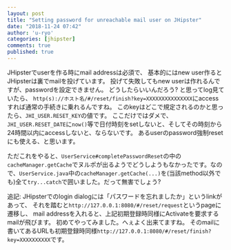 ```yaml
---
layout: post
title: "Setting password for unreachable mail user on JHipster"
date: "2018-11-24 07:42"
author: 'u-ryo'
categories: [jhipster]
comments: true
published: true
---
```

JHipsterでuserを作る時にmail addressは必須で、
基本的にはnew user作るとJHipsterは裏でmailを投げています。
投げて失敗してもnew userは作れるんですが、passwordを設定できません。
どうしたらいいんだろう? と思ってlog見ていたら、
`http(s)://ホスト名/#/reset/finish?key=XXXXXXXXXXXXXXX`にaccessすれば通常の手続きに乗れるんですね。
このkeyはどこで規定されるのかと思ったら、`JHI_USER.RESET_KEY`の値です。
ここだけではダメで、`JHI_USER.RESET_DATE`に`now()`等で日付時刻をsetしないと、そしてその時刻から24時間以内にaccessしないと、ならないです。
あるuserのpassword強制resetにも使える、と思います。

ただこれをやると、`UserService#completePasswordReset`の中の`cacheManager.getCache`でヌルポが出るようでどうしようもなかったです。なので、`UserService.java`中の`cacheManager.getCache(...)`を(当該method以外でも)全て`try...catch`で囲いました。だって無害でしょう?


追記: JHipsterでのlogin dialogには「パスワードを忘れましたか」というlinkがあって、
それを踏むと`http://127.0.0.1:8080/#/reset/request`というpageに遷移し、
mail addressを入れると、上記初期登録時同様にActivateを要求するmailが飛びます。
初めてやってみました。へぇよく出来てますね。
そのmailに書いてあるURLも初期登録時同様`http://127.0.0.1:8080/#/reset/finish?key=XXXXXXXXXX`です。
